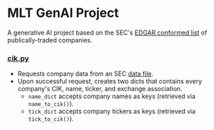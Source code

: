 # MLT GenAI Project
A generative AI project based on the SEC's [EDGAR conformed list](https://www.sec.gov/search-filings/edgar-search-assistance/accessing-edgar-data) of publically-traded companies.

### [cik.py](cik_module/cik.py)
- Requests company data from an SEC [data file](https://www.sec.gov/files/company_tickers_exchange.json).
- Upon successful request, creates two dicts that contains every company's CIK, name, ticker, and exchange association.  
  - `name_dict` accepts company names as keys (retrieved via `name_to_cik()`).  
  - `tick_dict` accepts company tickers as keys (retrieved via `tick_to_cik()`).


